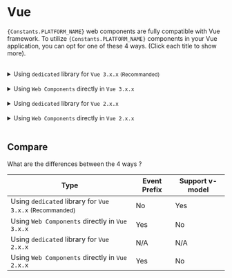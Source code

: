 # Vue

`{Constants.PLATFORM_NAME}` web components are fully compatible with Vue framework. To utilize `{Constants.PLATFORM_NAME}` components in your Vue application, you can opt for one of these 4 ways. (Click each title to show more).

<br/>

<details>

<summary>
  Using <code>dedicated</code> library for <code>Vue 3.x.x</code> <small>(Recommanded)</small>
</summary>

1- Create Vue App

With an application built using the [@vue/cli](https://cli.vuejs.org/guide/creating-a-project.html) script the easiest way to include the component library.

2- Install

Installing `{Constants.PLATFORM_NAME}` package using node package manager.

```shell
npm install {Constants.PORT_VUE_PACKAGE_NAME}
```

3- Usage

All `{Constants.PLATFORM_NAME}` components are available as same as a local tag (div, video, etc.) in the vue project. Add below code in the vue's template section and see the result.

```html
<template>
  <plus-switch/>
  or
  <PlusSwitch/>
</template>

<script>
import { defineComponent } from 'vue';
import { PlusSwitch } from '{Constants.PORT_VUE_PACKAGE_NAME}';

export default defineComponent({
  components: {
    PlusSwitch
  }
})
</script>
```

4- Properties

You can use this example to set properteis and attributes to web components.

```html
<template>
  <plus-switch reverse/>
  or
  <plus-switch :reverse="true"/>
</template>

<script>
import { defineComponent } from 'vue';
import { PlusSwitch } from '{Constants.PORT_VUE_PACKAGE_NAME}';

export default defineComponent({
  components: {
    PlusSwitch
  }
})
</script>
```

5- Events

Events should be written in this format.

```html
<template>
  <plus-switch @change="change"/>
</template>

<script>
import { defineComponent } from 'vue';
import { PlusSwitch } from '{Constants.PORT_VUE_PACKAGE_NAME}';

export default defineComponent({
  components: {
    PlusSwitch
  },
  methods: {
    change: () => alert('The switch toggled!')
  }
})
</script>
```

</details>

<br/>

<details>

<summary>
  Using <code>Web Components</code> directly in <code>Vue 3.x.x</code>
</summary>

In this way we use [standard HTML Custom Elements]({Constants.WEBCOMPONENT_REFERENCE}) directly, You can follow these steps.

1- Create Vue App

With an application built using the [@vue/cli](https://cli.vuejs.org/guide/creating-a-project.html) script the easiest way to include the component library.

2- Install

Installing `{Constants.PLATFORM_NAME}` package using node package manager.

```shell
npm install {Constants.PORT_JAVASCRIPT_PACKAGE_NAME}
```

3- Update `vue.config.js` file

Tell Vue to ignore all custom element tags defined in the `{Constants.PORT_JAVASCRIPT_PACKAGE_NAME}`. The `vue.config.js` would be something like this finally. 

```js
module.exports = {
  chainWebpack: config => {
    config.module
      .rule('vue')
      .use('vue-loader')
      .tap((options) => {
        options.compilerOptions = {
          ...options.compilerOptions,
          isCustomElement: (tag) => tag.startsWith('{Constants.PLATFORM_PREFIX}-')
        }
        return options
      })
  }
}
```

4- Usage

All `{Constants.PLATFORM_NAME}` components are available as same as a local tag (div, video, etc.) in the vue project. Add below code in the vue's template section and see the result.

```html
<template> 
  <plus-switch/>
</template> 
```

5- Properties

You can use this example to set properteis and attributes to web components.

```html
<template> 
  <plus-switch reverse/>
  or
  <plus-switch :reverse="true"/>
</template> 
```

6- Events

Events should be written in this format.

```html
<template>
  <plus-switch @plus-change="change"/>
</template>

<script>
export default {
  methods: {
    change: () => alert('The switch toggled!')
  }
}
</script>
```

</details>

<br/>

<details>

<summary>
  Using <code>dedicated</code> library for <code>Vue 2.x.x</code>
</summary>

Dedicated library for Vue 2.x.x is not supported.

</details>

<br/>

<details>

  <summary>
    Using <code>Web Components</code> directly in <code>Vue 2.x.x</code>
  </summary>

In this way we use [standard HTML Custom Elements]({Constants.WEBCOMPONENT_REFERENCE}) directly, You can follow these steps.

1- Create Vue App

With an application built using the [@vue/cli](https://cli.vuejs.org/guide/creating-a-project.html) script the easiest way to include the component library.

2- Install

Installing `{Constants.PLATFORM_NAME}` package using node package manager.

```shell
npm install {Constants.PORT_JAVASCRIPT_PACKAGE_NAME}
```

3- Import

The `main.js` would be something like this finally. Add the given values based on the example in your `main.js` file.

```js
import Vue from 'vue';
import App from './App.vue';

// Tell Vue to ignore all custom element tags defined in the `{Constants.PORT_JAVASCRIPT_PACKAGE_NAME}`
Vue.config.ignoredElements = [/{Constants.PLATFORM_PREFIX}-\w*/];

new Vue({
  render: h => h(App)
}).$mount('#app');
```

4- Usage

All `{Constants.PLATFORM_NAME}` components are available as same as a local tag (div, video, etc.) in the vue project. Add below code in the vue's template section and see the result.

```html
<template> 
  <plus-switch/>
</template> 
```

5- Properties

You can use this example to set properteis and attributes to web components.

```html
<template> 
  <plus-switch reverse/>
  or
  <plus-switch :reverse="true"/>
</template> 
```

6- Events

Events should be written in this format.

```html
<template>
  <plus-switch @plusChange="change"/>
</template>

<script>
export default {
  methods: {
    change: () => alert('The switch toggled!')
  }
}
</script>
```

</details>

<br/>

## Compare

What are the differences between the 4 ways ?

Type | Event Prefix | Support v-model
--- | --- | ---
Using `dedicated` library for `Vue 3.x.x` <small>(Recommanded)</small> | No | Yes
Using `Web Components` directly in `Vue 3.x.x` | Yes | No
Using `dedicated` library for `Vue 2.x.x` | N/A | N/A
Using `Web Components` directly in `Vue 2.x.x` | Yes | No